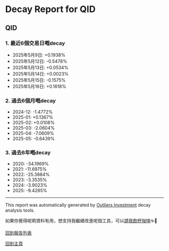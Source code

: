 # Decay Report for QID

## QID

### 1. 最近6個交易日嘅decay

- 2025年5月9日: +0.1938%
- 2025年5月12日: -0.5478%
- 2025年5月13日: +0.0534%
- 2025年5月14日: +0.0023%
- 2025年5月15日: -0.1575%
- 2025年5月16日: +0.1618%

### 2. 過去6個月嘅decay

- 2024-12: -1.4772%
- 2025-01: +0.1367%
- 2025-02: +0.0108%
- 2025-03: -2.0604%
- 2025-04: -7.0609%
- 2025-05: -0.6439%

### 3. 過去6年嘅decay

- 2020: -34.1969%
- 2021: -11.6975%
- 2022: -25.3884%
- 2023: -3.3535%
- 2024: -3.9023%
- 2025: -9.4285%

------------------------------
This report was automatically generated by [Outliers Investment](https://outliersecon.github.io/Outliers-Investment/) decay analysis tools.

如果你覺得呢啲資料有用，想支持我繼續改進呢個工具，可以[請我飲杯咖啡](https://buymeacoffee.com/outliersecon)☕🙏

[回到報告列表](https://outliersecon.github.io/Outliers-Investment/reports/reports_public)

[回到主頁](https://outliersecon.github.io/Outliers-Investment/)